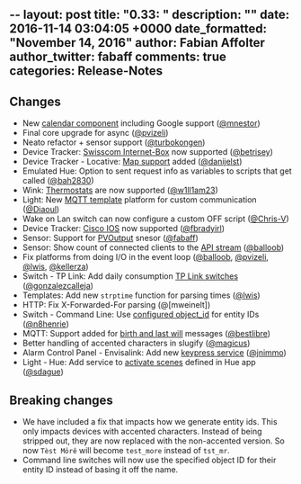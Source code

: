 --
layout: post
title: "0.33: "
description: ""
date: 2016-11-14 03:04:05 +0000
date_formatted: "November 14, 2016"
author: Fabian Affolter
author_twitter: fabaff
comments: true
categories: Release-Notes
---


## Changes

- New [calendar component][google] including Google support ([@mnestor])
- Final core upgrade for async ([@pvizeli])
- Neato refactor + sensor support ([@turbokongen])
- Device Tracker: [Swisscom Internet-Box][swisscom] now supported ([@betrisey])
- Device Tracker - Locative: [Map support][locative] added ([@danijelst])
- Emulated Hue: Option to sent request info as variables to scripts that get called ([@bah2830])
- Wink: [Thermostats][wink-climate] are now supported ([@w1ll1am23])
- Light: New [MQTT template][mqtt-template] platform for custom communication ([@Diaoul])
- Wake on Lan switch can now configure a custom OFF script ([@Chris-V])
- Device Tracker: [Cisco IOS][cisco] now supported ([@fbradyirl])
- Sensor: Support for [PVOutput][pvoutput] snesor ([@fabaff])
- Sensor: Show count of connected clients to the [API stream][api-stream] ([@balloob])
- Fix platforms from doing I/O in the event loop ([@balloob], [@pvizeli], [@lwis], [@kellerza])
- Switch - TP Link: Add daily consumption [TP Link switches][tp-link] ([@gonzalezcalleja])
- Templates: Add new `strptime` function for parsing times ([@lwis])
- HTTP: Fix X-Forwarded-For parsing (@[mweinelt])
- Switch - Command Line: Use [configured object_id][command-line] for entity IDs ([@n8henrie])
- MQTT: Support added for [birth and last will][mqtt-will] messages ([@bestlibre])
- Better handling of accented characters in slugify ([@magicus])
- Alarm Control Panel - Envisalink: Add new [keypress service][envisalink] ([@jnimmo])
- Light - Hue: Add service to [activate scenes][hue] defined in Hue app ([@sdague])

## Breaking changes

 - We have included a fix that impacts how we generate entity ids. This only impacts devices with accented characters. Instead of being stripped out, they are now replaced with the non-accented version. So now `Tèst Mörê` will become `test_more` instead of `tst_mr`.
 - Command line switches will now use the specified object ID for their entity ID instead of basing it off the name.

[@bah2830]: https://github.com/bah2830
[@balloob]: https://github.com/balloob
[@bestlibre]: https://github.com/bestlibre
[@betrisey]: https://github.com/betrisey
[@Chris-V]: https://github.com/Chris-V
[@danijelst]: https://github.com/danijelst
[@Diaoul]: https://github.com/Diaoul
[@fabaff]: https://github.com/fabaff
[@fbradyirl]: https://github.com/fbradyirl
[@gonzalezcalleja]: https://github.com/
[@jnimmo]: https://github.com/jnimmo
[@kellerza]: https://github.com/kellerza
[@lwis]: https://github.com/lwis
[@magicus]: https://github.com/magicus
[@mnestor]: https://github.com/mnestor
[@mweinelt]: https://github.com/mweinelt
[@n8henrie]: https://github.com/n8henrie
[@pvizeli]: https://github.com/pvizeli
[@sdague]: https://github.com/sdague
[@turbokongen]: https://github.com/turbokongen
[@w1ll1am23]: https://github.com/w1ll1am23

[api-stream]: https://home-assistant.io/components/sensor.api_stream/
[cisco]: https://home-assistant.io/components/device_tracker.cisco_ios/
[command-line]: https://home-assistant.io/components/switch.command_line/
[envisalink]: https://home-assistant.io/components/envisalink/
[google]: https://home-assistant.io/components/sensor.google_calendar/
[hue]: https://home-assistant.io/components/light.hue/
[locative]: https://home-assistant.io/components/device_tracker.locative/
[mqtt-template]: https://home-assistant.io/components/light.mqtt_template/
[mqtt-will]: https://home-assistant.io/components/mqtt/
[pvoutput]: https://home-assistant.io/components/sensor.pvoutput/
[swisscom]: https://home-assistant.io/components/device_tracker.swisscom/
[tp-link]: https://home-assistant.io/components/switch.tplink/
[wink-climate]: https://home-assistant.io/components/climate.wink/

